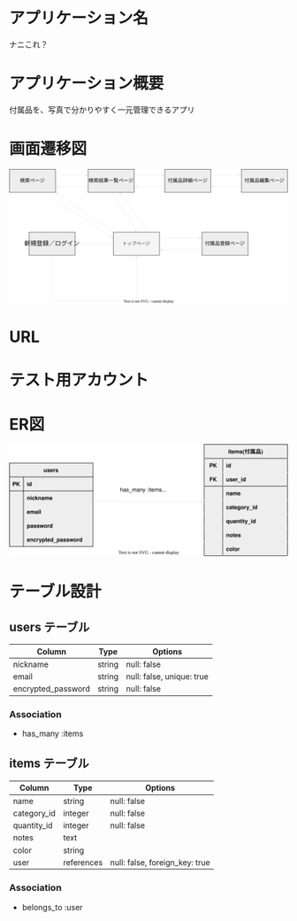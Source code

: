 # アプリケーション名
ナニこれ？

# アプリケーション概要
付属品を、写真で分かりやすく一元管理できるアプリ

# 画面遷移図
![プレビュー](./korenanno.drawio.svg)

# URL

# テスト用アカウント

# ER図
![プレビュー](./korenanno2.drawio.svg)

# テーブル設計

## users テーブル

| Column             | Type   | Options     |
| ------------------ | ------ | ----------- |
| nickname           | string | null: false |
| email              | string | null: false, unique: true |
| encrypted_password | string | null: false |

### Association

 - has_many :items


## items テーブル

| Column            | Type       | Options     |
| ----------        | ---------- | ----------- |
| name              | string     | null: false |
| category_id       | integer    | null: false |
| quantity_id       | integer    | null: false |
| notes             | text       |             |
| color             | string     |             |
| user              | references | null: false, foreign_key: true |

### Association

 - belongs_to :user